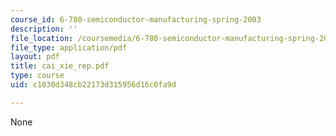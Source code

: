 ```yaml
---
course_id: 6-780-semiconductor-manufacturing-spring-2003
description: ''
file_location: /coursemedia/6-780-semiconductor-manufacturing-spring-2003/c1030d348cb22173d315956d16c0fa9d_cai_xie_rep.pdf
file_type: application/pdf
layout: pdf
title: cai_xie_rep.pdf
type: course
uid: c1030d348cb22173d315956d16c0fa9d

---
```

None